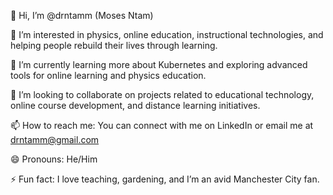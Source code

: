 👋 Hi, I’m @drntamm (Moses Ntam)

👀 I’m interested in physics, online education, instructional technologies, and helping people rebuild their lives through learning.

🌱 I’m currently learning more about Kubernetes and exploring advanced tools for online learning and physics education.

💞️ I’m looking to collaborate on projects related to educational technology, online course development, and distance learning initiatives.

📫 How to reach me: You can connect with me on LinkedIn or email me at drntamm@gmail.com

😄 Pronouns: He/Him

⚡ Fun fact: I love teaching, gardening, and I’m an avid Manchester City fan.
<!---
drntamm/drntamm is a ✨ special ✨ repository because its `README.md` (this file) appears on your GitHub profile.
You can click the Preview link to take a look at your changes.
--->
